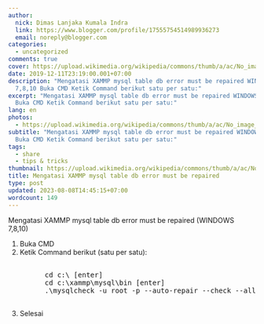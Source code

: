 ```yaml
---
author:
  nick: Dimas Lanjaka Kumala Indra
  link: https://www.blogger.com/profile/17555754514989936273
  email: noreply@blogger.com
categories:
  - uncategorized
comments: true
cover: https://upload.wikimedia.org/wikipedia/commons/thumb/a/ac/No_image_available.svg/2048px-No_image_available.svg.png
date: 2019-12-11T23:19:00.001+07:00
description: "Mengatasi XAMMP mysql table db error must be repaired WINDOWS
  7,8,10 Buka CMD Ketik Command berikut satu per satu:"
excerpt: "Mengatasi XAMMP mysql table db error must be repaired WINDOWS 7,8,10
  Buka CMD Ketik Command berikut satu per satu:"
lang: en
photos:
  - https://upload.wikimedia.org/wikipedia/commons/thumb/a/ac/No_image_available.svg/2048px-No_image_available.svg.png
subtitle: "Mengatasi XAMMP mysql table db error must be repaired WINDOWS 7,8,10
  Buka CMD Ketik Command berikut satu per satu:"
tags:
  - share
  - tips & tricks
thumbnail: https://upload.wikimedia.org/wikipedia/commons/thumb/a/ac/No_image_available.svg/2048px-No_image_available.svg.png
title: Mengatasi XAMMP mysql table db error must be repaired
type: post
updated: 2023-08-08T14:45:15+07:00
wordcount: 149
---
```


<div dir="ltr" style="text-align: left;" trbidi="on">  Mengatasi XAMMP mysql table db error must be repaired (WINDOWS 7,8,10)   <br>  <ol>    <li>Buka CMD</li>    <li>Ketik Command berikut (satu per satu):</li>    <pre><br>      cd c:\ [enter]<br>      cd c:\xammp\mysql\bin [enter]<br>      .\mysqlcheck -u root -p --auto-repair --check --all-databases [enter]<br>    </pre>    <li>Selesai</li>  </ol></div>